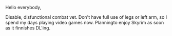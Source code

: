 Hello everybody,

Disable, disfunctional combat vet.  Don't have full use of legs or left arm, so I spend my days playing video games now.
Planningto enjoy Skyrim as soon as it finnishes DL'ing.
